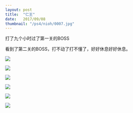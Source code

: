 ```yaml
---
layout: post
title:  "仁王"
date:   2017/09/08
thumbnail: "/ps4/nioh/0007.jpg"
---
```


打了九个小时过了第一关的BOSS

看到了第二关的BOSS，打不动了打不懂了，好好休息好好休息。

![](https://asia.playstation.com/nioh/tc/img/ss/Group-H_Hieizan_battle00.jpg)

![](https://asia.playstation.com/nioh/tc/img/ss/Group-H_Hieizan_battle03.jpg)

![](https://asia.playstation.com/nioh/tc/img/ss/Group-I_Battle_Iga05.jpg)

![](https://asia.playstation.com/nioh/tc/img/ss/Group-I_Battle_Iga00.jpg)

![](https://asia.playstation.com/nioh/tc/img/ss/Group-I_Event01.jpg)

![](https://asia.playstation.com/nioh/tc/img/ss/Group-I_Stage02.jpg)

